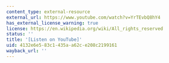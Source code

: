 ```yaml
---
content_type: external-resource
external_url: https://www.youtube.com/watch?v=YrTEvbQ8hY4
has_external_license_warning: true
license: https://en.wikipedia.org/wiki/All_rights_reserved
status: ''
title: '[Listen on YouTube]'
uid: 4132e6e5-83c1-435a-a62c-e208c2199161
wayback_url: ''
---
```

